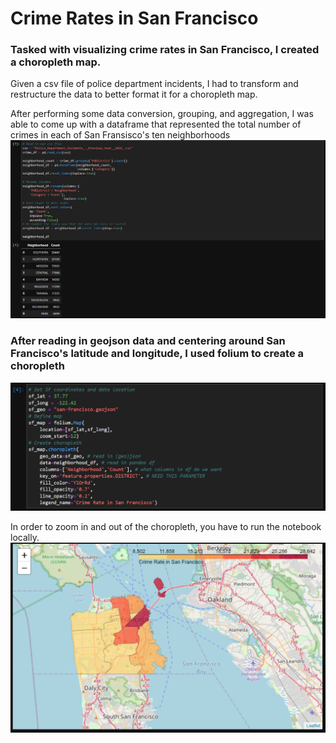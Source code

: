 # Crime Rates in San Francisco

### Tasked with visualizing crime rates in San Francisco, I created a choropleth map.
Given a csv file of police department incidents, I had to transform and restructure the data to better format it for a choropleth map.

After performing some data conversion, grouping, and aggregation, I was able to come up with a dataframe that represented the total number of crimes in each of San Fransisco's ten neighborhoods
![dataframe](https://github.com/jbizzlefoshizzle/Crime-Rates-in-San-Francisco/blob/master/Images/df-image.PNG)

### After reading in geojson data and centering around San Francisco's latitude and longitude, I used folium to create a choropleth
![code](https://github.com/jbizzlefoshizzle/Crime-Rates-in-San-Francisco/blob/master/Images/map-code.PNG)

In order to zoom in and out of the choropleth, you have to run the notebook locally.
![map](https://github.com/jbizzlefoshizzle/Crime-Rates-in-San-Francisco/blob/master/Images/map-image.PNG)
